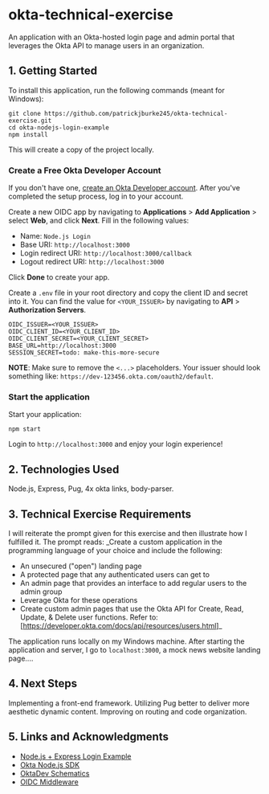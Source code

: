 # okta-technical-exercise
An application with an Okta-hosted login page and admin portal that leverages the Okta API to manage users in an organization.

## 1. Getting Started

To install this application, run the following commands (meant for Windows):
```
git clone https://github.com/patrickjburke245/okta-technical-exercise.git
cd okta-nodejs-login-example
npm install
```
This will create a copy of the project locally.
### Create a Free Okta Developer Account

If you don't have one, [create an Okta Developer account](https://developer.okta.com/signup/). After you've completed the setup process, log in to your account.

Create a new OIDC app by navigating to **Applications** > **Add Application** > select **Web**, and click **Next**. Fill in the following values:

* Name: `Node.js Login`
* Base URI: `http://localhost:3000`
* Login redirect URI: `http://localhost:3000/callback`
* Logout redirect URI: `http://localhost:3000`

Click **Done** to create your app. 

Create a `.env` file in your root directory and copy the client ID and secret into it. You can find the value for `<YOUR_ISSUER>` by navigating to **API** > **Authorization Servers**.

```
OIDC_ISSUER=<YOUR_ISSUER>
OIDC_CLIENT_ID=<YOUR_CLIENT_ID>
OIDC_CLIENT_SECRET=<YOUR_CLIENT_SECRET>
BASE_URL=http://localhost:3000
SESSION_SECRET=todo: make-this-more-secure
```
   
**NOTE**: Make sure to remove the `<...>` placeholders. Your issuer should look something like: `https://dev-123456.okta.com/oauth2/default`.

### Start the application

Start your application:

```
npm start
```

Login to `http://localhost:3000` and enjoy your login experience!

## 2. Technologies Used
Node.js, Express, Pug, 4x okta links, body-parser.

## 3. Technical Exercise Requirements
I will reiterate the prompt given for this exercise and then illustrate how I fulfilled it. The prompt reads:
_Create a custom application in the programming language of your choice and include the following:
+ An unsecured ("open") landing page
+ A protected page that any authenticated users can get to
+ An admin page that provides an interface to add regular users to the admin group
+ Leverage Okta for these operations
+ Create custom admin pages that use the Okta API for Create, Read, Update, & Delete user functions. Refer to: [https://developer.okta.com/docs/api/resources/users.html]_

The application runs locally on my Windows machine. After starting the application and server, I go to `localhost:3000`, a mock news website landing page....
## 4. Next Steps
Implementing a front-end framework. Utilizing Pug better to deliver more aesthetic dynamic content. Improving on routing and code organization.

## 5. Links and Acknowledgments
* [Node.js + Express Login Example](https://github.com/oktadeveloper/okta-nodejs-login-example#readme)
* [Okta Node.js SDK](https://github.com/okta/okta-sdk-nodejs#readme)
* [OktaDev Schematics](https://github.com/oktadeveloper/schematics#readme)
* [OIDC Middleware](https://github.com/okta/okta-oidc-js/tree/master/packages/oidc-middleware#readme)

